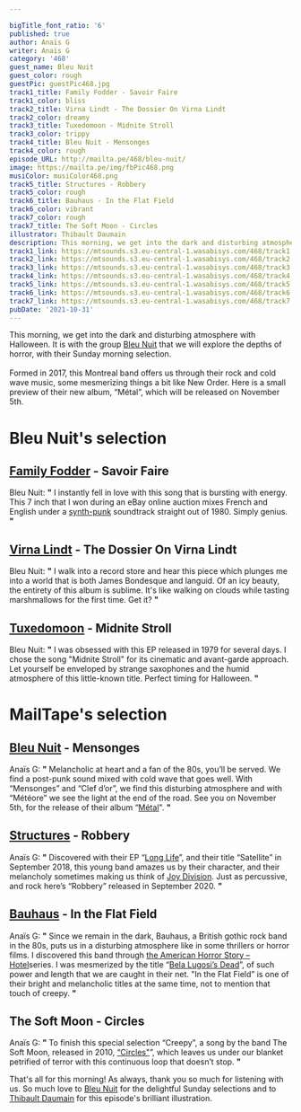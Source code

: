 ```yaml
---

bigTitle_font_ratio: '6'
published: true
author: Anaïs G
writer: Anaïs G
category: '468'
guest_name: Bleu Nuit
guest_color: rough
guestPic: guestPic468.jpg
track1_title: Family Fodder - Savoir Faire
track1_color: bliss
track2_title: Virna Lindt - The Dossier On Virna Lindt
track2_color: dreamy
track3_title: Tuxedomoon - Midnite Stroll
track3_color: trippy
track4_title: Bleu Nuit - Mensonges
track4_color: rough
episode_URL: http://mailta.pe/468/bleu-nuit/
image: https://mailta.pe/img/fbPic468.png
musiColor: musiColor468.png
track5_title: Structures - Robbery
track5_color: rough
track6_title: Bauhaus - In the Flat Field
track6_color: vibrant
track7_color: rough
track7_title: The Soft Moon - Circles
illustrator: Thibault Daumain
description: This morning, we get into the dark and disturbing atmosphere with Halloween. It is with the group Bleu Nuit that we will explore the depths of horror, with their Sunday morning selection.
track1_link: https://mtsounds.s3.eu-central-1.wasabisys.com/468/track1.mp3
track2_link: https://mtsounds.s3.eu-central-1.wasabisys.com/468/track2.mp3
track3_link: https://mtsounds.s3.eu-central-1.wasabisys.com/468/track3.mp3
track4_link: https://mtsounds.s3.eu-central-1.wasabisys.com/468/track4.mp3
track5_link: https://mtsounds.s3.eu-central-1.wasabisys.com/468/track5.mp3
track6_link: https://mtsounds.s3.eu-central-1.wasabisys.com/468/track6.mp3
track7_link: https://mtsounds.s3.eu-central-1.wasabisys.com/468/track7.mp3
pubDate: '2021-10-31'
---
```

This morning, we get into the dark and disturbing atmosphere with Halloween. It is with the group [Bleu Nuit](https://bleunuitmtl.bandcamp.com/) that we will explore the depths of horror, with their Sunday morning selection.
<br><br>
Formed in 2017, this Montreal band offers us through their rock and cold wave music, some mesmerizing things a bit like New Order. Here is a small preview of their new album, “Métal”, which will be released on November 5th.


# Bleu Nuit's selection

## [Family Fodder](http://familyfodder.co.uk/) - Savoir Faire 
Bleu Nuit: **"** I instantly fell in love with this song that is bursting with energy. This 7 inch that I won during an eBay online auction mixes French and English under a [synth-punk](https://fr.wikipedia.org/wiki/Synthpunk) soundtrack straight out of 1980. Simply genius. **"** 

## [Virna Lindt](https://fr.wikipedia.org/wiki/Synthpunk) - The Dossier On Virna Lindt 
Bleu Nuit: **"** I walk into a record store and hear this piece which plunges me into a world that is both James Bondesque and languid. Of an icy beauty, the entirety of this album is sublime. It's like walking on clouds while tasting marshmallows for the first time. Get it? **"** 

## [Tuxedomoon](http://www.tuxedomoon.co/) - Midnite Stroll
Bleu Nuit: **"** I was obsessed with this EP released in 1979 for several days. I chose the song "Midnite Stroll" for its cinematic and avant-garde approach. Let yourself be enveloped by strange saxophones and the humid atmosphere of this little-known title. Perfect timing for Halloween. **"** 


# MailTape's selection

## [Bleu Nuit](https://www.facebook.com/bleunuitmtl) - Mensonges
Anaïs G: **"** Melancholic at heart and a fan of the 80s, you’ll be served. We find a post-punk sound mixed with cold wave that goes well. With “Mensonges” and “Clef d’or”, we find this disturbing atmosphere and with “Météore” we see the light at the end of the road. See you on November 5th, for the release of their album “[Métal](https://bleunuitmtl.bandcamp.com/)". **"** 

## [Structures](https://www.facebook.com/structuresgroupe) - Robbery
Anaïs G: **"** Discovered with their EP “[Long Life](https://structuresfr.bandcamp.com/album/long-life)”, and their title “Satellite” in September 2018, this young band amazes us by their character, and their melancholy sometimes making us think of [Joy Division](https://fr.wikipedia.org/wiki/Joy_Division). Just as percussive, and rock here’s “Robbery” released in September 2020. **"** 

## [Bauhaus](https://fr.wikipedia.org/wiki/Bauhaus_(groupe)) - In the Flat Field
Anaïs G: **"** Since we remain in the dark, Bauhaus, a British gothic rock band in the 80s, puts us in a disturbing atmosphere like in some thrillers or horror films. I discovered this band through [the American Horror Story – Hotel](https://fr.wikipedia.org/wiki/Saison_5_d'American_Horror_Story)series. I was mesmerized by the title “[Bela Lugosi’s Dead](https://www.youtube.com/watch?v=OKRJfIPiJGY)”, of such power and length that we are caught in their net. "In the Flat Field” is one of their bright and melancholic titles at the same time, not to mention that touch of creepy. **"** 

## The Soft Moon - Circles
Anaïs G: **"** To finish this special selection “Creepy”, a song by the band The Soft Moon, released in 2010, [“Circles"](https://thesoftmoon.bandcamp.com/track/circles)”, which leaves us under our blanket petrified of terror with this continuous loop that doesn’t stop. **"** 

That's all for this morning! As always, thank you so much for listening with us. So much love to [Bleu Nuit](https://www.facebook.com/bleunuitmtl) for the delightful Sunday selections and to [Thibault Daumain](https://thibaultdaumain.fr/) for this episode's brilliant illustration.
